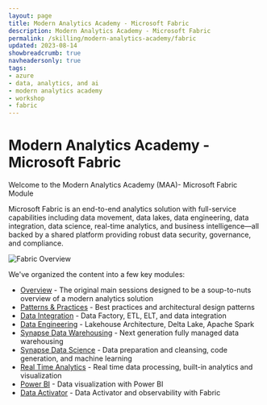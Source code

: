 ```yaml
---
layout: page
title: Modern Analytics Academy - Microsoft Fabric
description: Modern Analytics Academy - Microsoft Fabric 
permalink: /skilling/modern-analytics-academy/fabric
updated: 2023-08-14
showbreadcrumb: true
navheadersonly: true
tags:
- azure
- data, analytics, and ai
- modern analytics academy
- workshop
- fabric
---
```


# Modern Analytics Academy - Microsoft Fabric

Welcome to the Modern Analytics Academy (MAA)- Microsoft Fabric Module

Microsoft Fabric is an end-to-end analytics solution with full-service capabilities including data movement, data lakes, data engineering, data integration, data science, real-time analytics, and business intelligence—all backed by a shared platform providing robust data security, governance, and compliance.

![Fabric Overview](/PartnerResources/assets/maa/fabric/fabricarchitecture.png)

We've organized the content into a few key modules:
* [Overview](/PartnerResources/skilling/modern-analytics-academy/fabric/overview) - The original main sessions designed to be a soup-to-nuts overview of a modern analytics solution
* [Patterns & Practices](/skilling/modern-analytics-academy/fabric/patterns) - Best practices and architectural design patterns
* [Data Integration](/skilling/modern-analytics-academy/fabric/dataintegration) - Data Factory, ETL, ELT, and data integration
* [Data Engineering](/skilling/modern-analytics-academy/fabric/dataengineering) - Lakehouse Architecture, Delta Lake, Apache Spark 
* [Synapse Data Warehousing](/skilling/modern-analytics-academy/fabric/warehousing) - Next generation fully managed data warehousing
* [Synapse Data Science](/skilling/modern-analytics-academy/fabric/datascience) - Data preparation and cleansing, code generation, and machine learning
* [Real Time Analytics](/skilling/modern-analytics-academy/fabric/realtimeanalytics) - Real time data processing, built-in analytics and visualization
* [Power BI](/skilling/modern-analytics-academy/fabric/powerbi) - Data visualization with Power BI
* [Data Activator](/skilling/modern-analytics-academy/fabric/observability) - Data Activator and observability with Fabric


